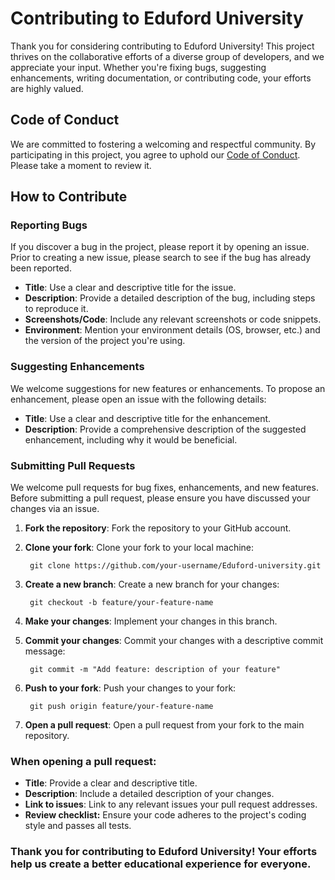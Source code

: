 # Contributing to Eduford University

Thank you for considering contributing to Eduford University! This project thrives on the collaborative efforts of a diverse group of developers, and we appreciate your input. Whether you're fixing bugs, suggesting enhancements, writing documentation, or contributing code, your efforts are highly valued.

## Code of Conduct

We are committed to fostering a welcoming and respectful community. By participating in this project, you agree to uphold our [Code of Conduct](CODE_OF_CONDUCT.md). Please take a moment to review it.

## How to Contribute

### Reporting Bugs

If you discover a bug in the project, please report it by opening an issue. Prior to creating a new issue, please search to see if the bug has already been reported.

- **Title**: Use a clear and descriptive title for the issue.
- **Description**: Provide a detailed description of the bug, including steps to reproduce it.
- **Screenshots/Code**: Include any relevant screenshots or code snippets.
- **Environment**: Mention your environment details (OS, browser, etc.) and the version of the project you're using.

### Suggesting Enhancements

We welcome suggestions for new features or enhancements. To propose an enhancement, please open an issue with the following details:

- **Title**: Use a clear and descriptive title for the enhancement.
- **Description**: Provide a comprehensive description of the suggested enhancement, including why it would be beneficial.

### Submitting Pull Requests

We welcome pull requests for bug fixes, enhancements, and new features. Before submitting a pull request, please ensure you have discussed your changes via an issue.

1. **Fork the repository**: Fork the repository to your GitHub account.

2. **Clone your fork**: Clone your fork to your local machine:

        git clone https://github.com/your-username/Eduford-university.git

3. **Create a new branch**: Create a new branch for your changes:

        git checkout -b feature/your-feature-name

4. **Make your changes**: Implement your changes in this branch.

5. **Commit your changes**: Commit your changes with a descriptive commit message:

        git commit -m "Add feature: description of your feature"

6. **Push to your fork**: Push your changes to your fork:

        git push origin feature/your-feature-name

7. **Open a pull request**: Open a pull request from your fork to the main repository.

### When opening a pull request:

- **Title**: Provide a clear and descriptive title.
- **Description**: Include a detailed description of your changes.
- **Link to issues**: Link to any relevant issues your pull request addresses.
- **Review checklist:** Ensure your code adheres to the project's coding style and passes all tests.

### Thank you for contributing to Eduford University! Your efforts help us create a better educational experience for everyone.